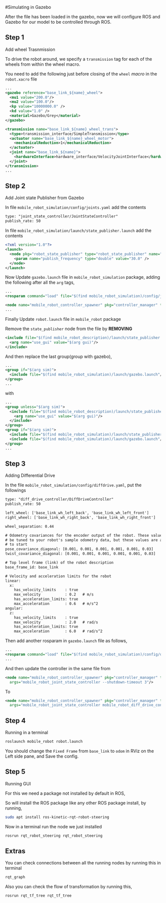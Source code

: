#Simulating in Gazebo

After the file has been loaded in the gazebo, now we will configure ROS and Gazebo for our model to be controlled through ROS.

## Step 1
Add wheel Trasnmission

To drive the robot around, we specify a `transmission` tag for each of the wheels from within the wheel macro.

You need to add the following just before closing of the `wheel` _macro_ in the `robot.xacro` file

```xml
...
<gazebo reference="base_link_${name}_wheel">
  <mu1 value="200.0"/>
  <mu2 value="100.0"/>
  <kp value="10000000.0" />
  <kd value="1.0" />
  <material>Gazebo/Grey</material>
</gazebo>

<transmission name="base_link_${name}_wheel_trans">
  <type>transmission_interface/SimpleTransmission</type>
  <actuator name="base_link_${name}_wheel_motor">
    <mechanicalReduction>1</mechanicalReduction>
  </actuator>
  <joint name="base_link_${name}">
    <hardwareInterface>hardware_interface/VelocityJointInterface</hardwareInterface>
  </joint>
</transmission>
...
```

## Step 2
Add Joint state Publisher from Gazebo

In file `mobile_robot_simulation/config/joints.yaml` add the contents

```xml
type: "joint_state_controller/JointStateController"
publish_rate: 50
```

In file `mobile_robot_simulation/launch/state_publisher.launch` add the contents

```xml
<?xml version="1.0"?>
<launch>
  <node pkg="robot_state_publisher" type="robot_state_publisher" name="robot_pub">
    <param name="publish_frequency" type="double" value="30.0" />
  </node>
</launch>
```

Now Update `gazebo.launch` file in `mobile_robot_simulation` package,
adding the following after all the `arg` tags,

```xml
...
<rosparam command="load" file="$(find mobile_robot_simulation)/config/joints.yaml" ns="mobile_robot_joint_state_controller"/>

<node name="mobile_robot_controller_spawner" pkg="controller_manager" type="spawner" args="mobile_robot_joint_state_controller --shutdown-timeout 3"/>
...
```

Finally Update `robot.launch` file in `mobile_robot` package

Remove the `state_publisher` node from the file by __REMOVING__
```xml
<include file="$(find mobile_robot_description)/launch/state_publisher.launch">
  <arg name="use_gui" value="$(arg gui)"/>
</include>
```

And then replace the last group(group with gazebo),

```xml
...
<group if="$(arg sim)">
  <include file="$(find mobile_robot_simulation)/launch/gazebo.launch"/>
</group>
...
```

with

```xml
...
<group unless="$(arg sim)">
  <include file="$(find mobile_robot_description)/launch/state_publisher.launch">
    <arg name="use_gui" value="$(arg gui)"/>
  </include>
</group>
<group if="$(arg sim)">
  <include file="$(find mobile_robot_simulation)/launch/state_publisher.launch"/>
  <include file="$(find mobile_robot_simulation)/launch/gazebo.launch"/>
</group>
...
```

## Step 3
Adding Differential Drive

In the file `mobile_robot_simulation/config/diffdrive.yaml`, put the followings

```xml
type: "diff_drive_controller/DiffDriveController"
publish_rate: 50

left_wheel: ['base_link_wh_left_back', 'base_link_wh_left_front']
right_wheel: ['base_link_wh_right_back', 'base_link_wh_right_front']

wheel_separation: 0.44

# Odometry covariances for the encoder output of the robot. These values should
# be tuned to your robot's sample odometry data, but these values are a good place
# to start
pose_covariance_diagonal: [0.001, 0.001, 0.001, 0.001, 0.001, 0.03]
twist_covariance_diagonal: [0.001, 0.001, 0.001, 0.001, 0.001, 0.03]

# Top level frame (link) of the robot description
base_frame_id: base_link

# Velocity and acceleration limits for the robot
linear:
  x:
    has_velocity_limits    : true
    max_velocity           : 0.2   # m/s
    has_acceleration_limits: true
    max_acceleration       : 0.6   # m/s^2
angular:
  z:
    has_velocity_limits    : true
    max_velocity           : 2.0   # rad/s
    has_acceleration_limits: true
    max_acceleration       : 6.0   # rad/s^2
```

Then add another rosparam in `gazebo.launch` file as follows,

```xml
...
<rosparam command="load" file="$(find mobile_robot_simulation)/config/diffdrive.yaml" ns="mobile_robot_diff_drive_controller"/>
...
```

And then update the controller in the same file from
```xml
<node name="mobile_robot_controller_spawner" pkg="controller_manager" type="spawner"
  args="mobile_robot_joint_state_controller --shutdown-timeout 3"/>
```
To
```xml
<node name="mobile_robot_controller_spawner" pkg="controller_manager" type="spawner"
  args="mobile_robot_joint_state_controller mobile_robot_diff_drive_controller --shutdown-timeout 3"/>
```

## Step 4
Running in a terminal

```bash
roslaunch mobile_robot robot.launch
```
You should change the `Fixed Frame` from `base_link` to `odom` in RViz on the Left side pane, and Save the config.


## Step 5
Running GUI

For this we need a package not installed by default in ROS,

So will install the ROS package like any other ROS package install, by running,

```bash
sudo apt install ros-kinetic-rqt-robot-steering
```

Now in a terminal run the node we just installed
```bash
rosrun rqt_robot_steering rqt_robot_steering
```



## Extras

You can check connections between all the running nodes by running this in terminal

```bash
rqt_graph
```

Also you can check the flow of transformation by running this,
```bash
rosrun rqt_tf_tree rqt_tf_tree
```
